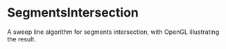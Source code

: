 SegmentsIntersection
====================

A sweep line algorithm for segments intersection, with OpenGL illustrating the result.
